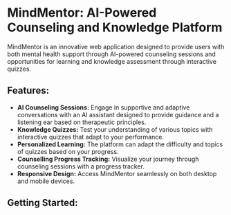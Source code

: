 # MindMentor: AI-Powered Counseling and Knowledge Platform

MindMentor is an innovative web application designed to provide users with both mental health support through AI-powered counseling sessions and opportunities for learning and knowledge assessment through interactive quizzes.

## Features:

- **AI Counseling Sessions:** Engage in supportive and adaptive conversations with an AI assistant designed to provide guidance and a listening ear based on therapeutic principles.
- **Knowledge Quizzes:** Test your understanding of various topics with interactive quizzes that adapt to your performance.
- **Personalized Learning:** The platform can adapt the difficulty and topics of quizzes based on your progress.
- **Counselling Progress Tracking:** Visualize your journey through counseling sessions with a progress tracker.
- **Responsive Design:** Access MindMentor seamlessly on both desktop and mobile devices.

## Getting Started:

